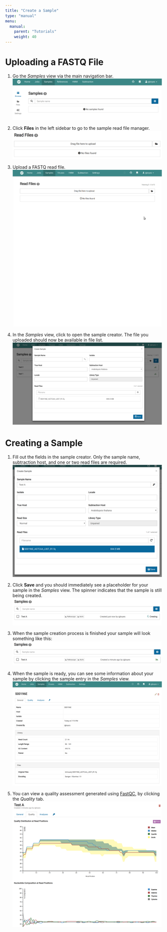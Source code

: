 ```yaml
---
title: "Create a Sample"
type: "manual"
menu:
  manual:
    parent: "Tutorials"
    weight: 40
---
```


# Uploading a FASTQ File

1. Go the _Samples_ view via the main navigation bar.
   ![Empty Sample Manager](empty.png)

2. Click **Files** in the left sidebar to go to the sample read file manager.
   ![Sample File Manager](files.png)

3. Upload a FASTQ read file.
   ![Upload Read File](upload.gif)

4. In the _Samples_ view, click <i class="fa fa-plus-square"></i> to open the sample creator. The file you uploaded should now be available in file list.
   ![Sample Creator](create.png)

# Creating a Sample

1. Fill out the fields in the sample creator. Only the sample name, subtraction host, and one or two read files are required.
   ![Sample Creator Filled](filled.png)

2. Click <i class="fas fa-save"></i> **Save** and you should immediately see a placeholder for your sample in the _Samples_ view. The spinner indicates that the sample is still being created.
   ![Sample Creator Filled](creating.png)

3. When the sample creation process is finished your sample will look something like this:
   ![Sample Creation Complete](ready.png)

4. When the sample is ready, you can see some information about your sample by clicking the sample entry in the _Samples_ view.
   ![Sample General Information](general.png)

5. You can view a quality assessment generated using [FastQC](https://www.bioinformatics.babraham.ac.uk/projects/fastqc/), by clicking the _Quality_ tab.
   ![Sample Quality](quality.png)
